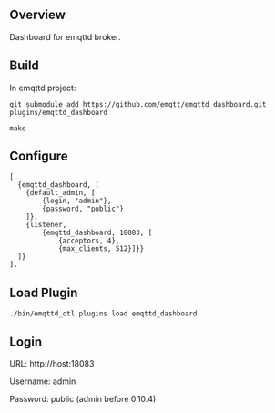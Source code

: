 
## Overview

Dashboard for emqttd broker.

## Build

In emqttd project:

```
git submodule add https://github.com/emqtt/emqttd_dashboard.git plugins/emqttd_dashboard 

make
```

## Configure

```
[
  {emqttd_dashboard, [
    {default_admin, [
        {login, "admin"},
        {password, "public"}
    ]},
    {listener, 
        {emqttd_dashboard, 18083, [
            {acceptors, 4},
            {max_clients, 512}]}}
  ]}
].
```

## Load Plugin

```
./bin/emqttd_ctl plugins load emqttd_dashboard
```

## Login 

URL: http://host:18083

Username: admin

Password: public (admin before 0.10.4)


